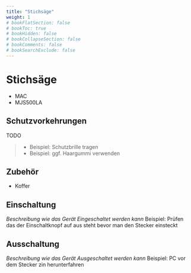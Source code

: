 ```yaml
---
title: "Stichsäge"
weight: 1
# bookFlatSection: false
# bookToc: true
# bookHidden: false
# bookCollapseSection: false
# bookComments: false
# bookSearchExclude: false
---
```

# Stichsäge

- MAC
- MJS500LA

## Schutzvorkehrungen

TODO
> - Beispiel: Schutzbrille tragen
> - Beispiel: ggf. Haargummi verwenden

## Zubehör

- Koffer

## Einschaltung

_Beschreibung wie das Gerät Eingeschaltet werden kann_
Beispiel: Prüfen das der Einschaltknopf auf aus steht bevor man den Stecker einsteckt

## Ausschaltung

_Beschreibung wie das Gerät Ausgeschaltet werden kann_
Beispiel: PC vor dem Stecker zin herunterfahren

